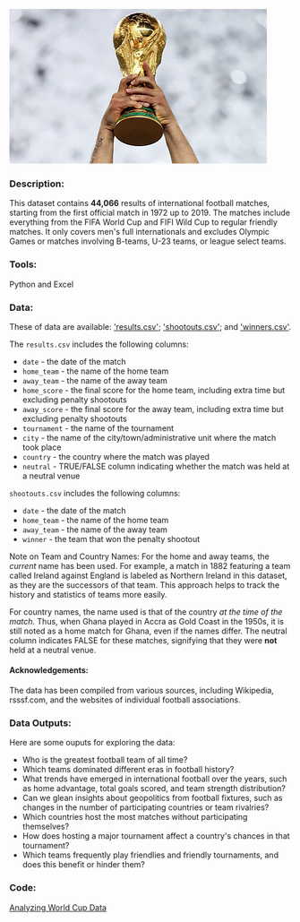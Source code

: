 ![image](https://github.com/mynameisfho/My-Data-Analyst-Portofolio/blob/main/Analyzing%20World%20Cup%20Data/World%20Cup.jpg)

### Description:
This dataset contains **44,066** results of international football matches, starting from the first official match in 1972 up to 2019. The matches include everything from the FIFA World Cup and FIFI Wild Cup to regular friendly matches. It only covers men's full internationals and excludes Olympic Games or matches involving B-teams, U-23 teams, or league select teams.

### Tools: 
Python and Excel

### Data:
These of data are available: ['results.csv'](https://github.com/mynameisfho/My-Data-Analyst-Portofolio/blob/main/Analyzing%20World%20Cup%20Data/results.csv); ['shootouts.csv'](https://github.com/mynameisfho/My-Data-Analyst-Portofolio/blob/main/Analyzing%20World%20Cup%20Data/shootouts.csv); and ['winners.csv'](https://github.com/mynameisfho/My-Data-Analyst-Portofolio/blob/main/Analyzing%20World%20Cup%20Data/winners.csv).

The `results.csv` includes the following columns:
-   `date` - the date of the match
-   `home_team` - the name of the home team
-   `away_team` - the name of the away team
-   `home_score` - the final score for the home team, including extra time but excluding penalty shootouts
-   `away_score` - the final score for the away team, including extra time but excluding penalty shootouts
-   `tournament` - the name of the tournament
-   `city` - the name of the city/town/administrative unit where the match took place
-   `country` - the country where the match was played
-   `neutral` - TRUE/FALSE column indicating whether the match was held at a neutral venue

`shootouts.csv` includes the following columns:
-   `date` - the date of the match
-   `home_team` - the name of the home team
-   `away_team` - the name of the away team
-   `winner` - the team that won the penalty shootout

Note on Team and Country Names: For the home and away teams, the *current* name has been used. For example, a match in 1882 featuring a team called Ireland against England is labeled as Northern Ireland in this dataset, as they are the successors of that team. This approach helps to track the history and statistics of teams more easily.

For country names, the name used is that of the country *at the time of the match*. Thus, when Ghana played in Accra as Gold Coast in the 1950s, it is still noted as a home match for Ghana, even if the names differ. The neutral column indicates FALSE for these matches, signifying that they were **not** held at a neutral venue.

#### Acknowledgements:
The data has been compiled from various sources, including Wikipedia, rsssf.com, and the websites of individual football associations.

### Data Outputs:
Here are some ouputs for exploring the data:
- Who is the greatest football team of all time?
- Which teams dominated different eras in football history?
- What trends have emerged in international football over the years, such as home advantage, total goals scored, and team strength distribution?
- Can we glean insights about geopolitics from football fixtures, such as changes in the number of participating countries or team rivalries?
- Which countries host the most matches without participating themselves?
- How does hosting a major tournament affect a country's chances in that tournament?
- Which teams frequently play friendlies and friendly tournaments, and does this benefit or hinder them?

### Code:
[Analyzing World Cup Data](https://github.com/mynameisfho/My-Data-Analyst-Portofolio/blob/main/Analyzing%20World%20Cup%20Data/world_cup_data.ipynb)
